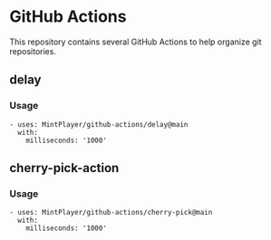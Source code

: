 # GitHub Actions
This repository contains several GitHub Actions to help organize git repositories.

## delay
### Usage

    - uses: MintPlayer/github-actions/delay@main
      with:
        milliseconds: '1000'

## cherry-pick-action
### Usage

    - uses: MintPlayer/github-actions/cherry-pick@main
      with:
        milliseconds: '1000'
